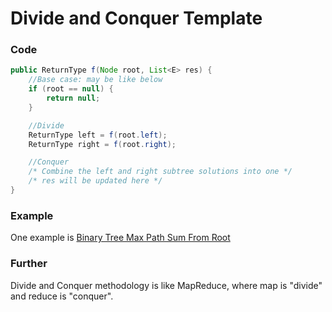 # Divide and Conquer Template

### Code
```java
public ReturnType f(Node root, List<E> res) {
	//Base case: may be like below
	if (root == null) {
		return null;
	}

	//Divide
	ReturnType left = f(root.left);
	ReturnType right = f(root.right);

	//Conquer
	/* Combine the left and right subtree solutions into one */
	/* res will be updated here */
}
```

### Example
One example is [Binary Tree Max Path Sum From Root](binaryTreeMaxPathSumFromRoot.html)

### Further
Divide and Conquer methodology is like MapReduce, where map is "divide" and reduce is "conquer".